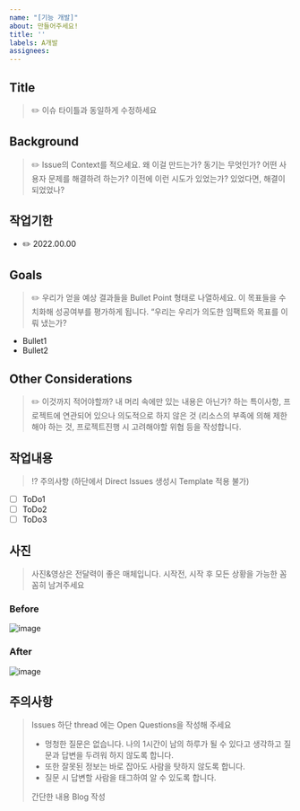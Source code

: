 ```yaml
---
name: "[기능 개발]"
about: 만들어주세요!
title: ''
labels: A개발
assignees: 
---
```


## Title
> ✏️ 이슈 타이틀과 동일하게 수정하세요

## Background
> ✏️ Issue의 Context를 적으세요.
> 왜 이걸 만드는가? 동기는 무엇인가? 어떤 사용자 문제를 해결하려 하는가?
> 이전에 이런 시도가 있었는가? 있었다면, 해결이 되었었나?

## 작업기한
- ✏️ 2022.00.00

## Goals
> ✏️ 우리가 얻을 예상 결과들을 Bullet Point 형태로 나열하세요.
> 이 목표들을 수치화해 성공여부를 평가하게 됩니다. “우리는 우리가 의도한 임팩트와 목표를 이뤄 냈는가?
- Bullet1
- Bullet2
 
## Other Considerations
> ✏️ 이것까지 적어야할까? 내 머리 속에만 있는 내용은 아닌가? 하는 특이사항, 프로젝트에 연관되어 있으나 의도적으로 하지 않은 것
> (리소스의 부족에 의해 제한해야 하는 것, 프로젝트진행 시 고려해야할 위협 등을 작성합니다.


## 작업내용
> ⁉️ 주의사항 (하단에서 Direct Issues 생성시 Template 적용 불가)
- [ ] ToDo1
- [ ] ToDo2
- [ ] ToDo3

## 사진
> 사진&영상은 전달력이 좋은 매체입니다.
> 시작전, 시작 후 모든 상황을 가능한 꼼꼼히 남겨주세요
### Before
![image](https://user-images.githubusercontent.com/58081455/200752937-9b147ad8-183b-4a18-ba98-e573cae7aac5.png)

### After
![image](https://user-images.githubusercontent.com/58081455/200753009-188776fb-cb77-44df-b346-4e3ffbd66cb8.png)

## 주의사항


> Issues 하단 thread 에는 Open Questions을 작성해 주세요
> - 멍청한 질문은 없습니다. 나의 1시간이 남의 하루가 될 수 있다고 생각하고 질문과 답변을 두려워 하지 않도록 합니다.
> - 또한 잘못된 정보는 바로 잡아도 사람을 탓하지 않도록 합니다.
> - 질문 시 답변할 사람을 태그하여 알 수 있도록 합니다.
>
> 간단한 내용 Blog 작성
